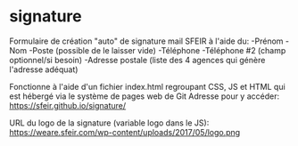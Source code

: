 # signature

Formulaire de création "auto" de signature mail SFEIR à l'aide du:
-Prénom
-Nom
-Poste (possible de le laisser vide)
-Téléphone
-Téléphone #2 (champ optionnel/si besoin)
-Adresse postale (liste des 4 agences qui génère l'adresse adéquat)

Fonctionne à l'aide d'un fichier index.html regroupant CSS, JS et HTML qui est hébergé via le système de pages web de Git
Adresse pour y accéder: https://sfeir.github.io/signature/

URL du logo de la signature (variable logo dans le JS): https://weare.sfeir.com/wp-content/uploads/2017/05/logo.png
